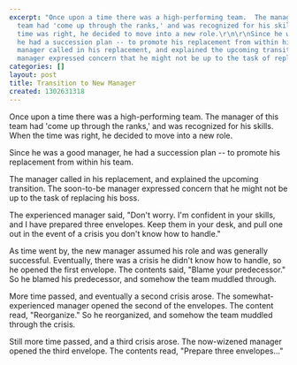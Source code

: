 ```yaml
---
excerpt: "Once upon a time there was a high-performing team.  The manager of this
  team had 'come up through the ranks,' and was recognized for his skills.  When the
  time was right, he decided to move into a new role.\r\n\r\nSince he was a good manager,
  he had a succession plan -- to promote his replacement from within his team.\r\n\r\nThe
  manager called in his replacement, and explained the upcoming transition.  The soon-to-be
  manager expressed concern that he might not be up to the task of replacing his boss.\r\n\r"
categories: []
layout: post
title: Transition to New Manager
created: 1302631318
---
```

Once upon a time there was a high-performing team.  The manager of this team had 'come up through the ranks,' and was recognized for his skills.  When the time was right, he decided to move into a new role.

Since he was a good manager, he had a succession plan -- to promote his replacement from within his team.

The manager called in his replacement, and explained the upcoming transition.  The soon-to-be manager expressed concern that he might not be up to the task of replacing his boss.

The experienced manager said, "Don't worry.  I'm confident in your skills, and I have prepared three envelopes.  Keep them in your desk, and pull one out in the event of a crisis you don't know how to handle."

As time went by, the new manager assumed his role and was generally successful.  Eventually, there was a crisis he didn't know how to handle, so he opened the first envelope.  The contents said, "Blame your predecessor." So he blamed his predecessor, and somehow the team muddled through.

More time passed, and eventually a second crisis arose.  The somewhat-experienced manager opened the second of the envelopes.  The content read, "Reorganize."  So he reorganized,  and somehow the team muddled through the crisis.

Still more time passed, and a third crisis arose. The now-wizened manager opened the third envelope.  The contents read, "Prepare three envelopes..."
